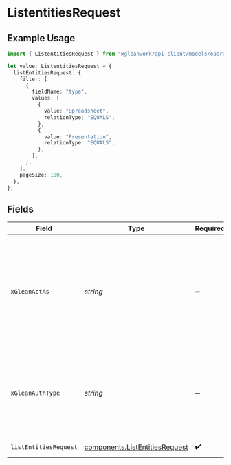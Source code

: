 # ListentitiesRequest

## Example Usage

```typescript
import { ListentitiesRequest } from "@gleanwork/api-client/models/operations";

let value: ListentitiesRequest = {
  listEntitiesRequest: {
    filter: [
      {
        fieldName: "type",
        values: [
          {
            value: "Spreadsheet",
            relationType: "EQUALS",
          },
          {
            value: "Presentation",
            relationType: "EQUALS",
          },
        ],
      },
    ],
    pageSize: 100,
  },
};
```

## Fields

| Field                                                                                                                    | Type                                                                                                                     | Required                                                                                                                 | Description                                                                                                              |
| ------------------------------------------------------------------------------------------------------------------------ | ------------------------------------------------------------------------------------------------------------------------ | ------------------------------------------------------------------------------------------------------------------------ | ------------------------------------------------------------------------------------------------------------------------ |
| `xGleanActAs`                                                                                                            | *string*                                                                                                                 | :heavy_minus_sign:                                                                                                       | Email address of a user on whose behalf the request is intended to be made (should be non-empty only for global tokens). |
| `xGleanAuthType`                                                                                                         | *string*                                                                                                                 | :heavy_minus_sign:                                                                                                       | Auth type being used to access the endpoint (should be non-empty only for global tokens).                                |
| `listEntitiesRequest`                                                                                                    | [components.ListEntitiesRequest](../../models/components/listentitiesrequest.md)                                         | :heavy_check_mark:                                                                                                       | List people request                                                                                                      |